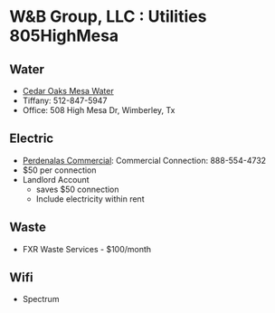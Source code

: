 # W&B Group, LLC : Utilities 805HighMesa 

## Water
- [Cedar Oaks Mesa Water](https://www.puc.texas.gov/WaterSearch/Utility?siteId=19784)
- Tiffany: 512-847-5947
- Office: 508 High Mesa Dr, Wimberley, Tx

## Electric
- [Perdenalas Commercial](https://mypec.com/connect-service-commercial/):
    Commercial Connection: 888-554-4732
- $50 per connection
- Landlord Account
    - saves $50 connection
    - Include electricity within rent

## Waste
- FXR Waste Services - $100/month

## Wifi
- Spectrum